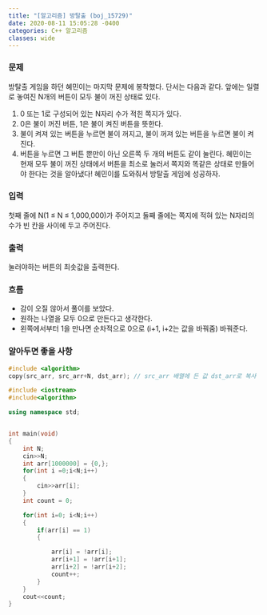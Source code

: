 ```yaml
---
title: "[알고리즘] 방탈출 (boj_15729)"
date: 2020-08-11 15:05:28 -0400
categories: C++ 알고리즘
classes: wide
---
```


### 문제
방탈출 게임을 하던 혜민이는 마지막 문제에 봉착했다. 단서는 다음과 같다.
앞에는 일렬로 놓여진 N개의 버튼이 모두 불이 꺼진 상태로 있다.
1. 0 또는 1로 구성되어 있는 N자리 수가 적힌 쪽지가 있다.
2. 0은 불이 꺼진 버튼, 1은 불이 켜진 버튼을 뜻한다.
3. 불이 켜져 있는 버튼을 누르면 불이 꺼지고, 불이 꺼져 있는 버튼을 누르면 불이 켜진다.
4. 버튼을 누르면 그 버튼 뿐만이 아닌 오른쪽 두 개의 버튼도 같이 눌린다. 
혜민이는 현재 모두 불이 꺼진 상태에서 버튼을 최소로 눌러서 쪽지와 똑같은 상태로 만들어야 한다는 것을 알아냈다! 혜민이를 도와줘서 방탈출 게임에 성공하자.

### 입력
첫째 줄에 N(1 ≤ N ≤ 1,000,000)가 주어지고 둘째 줄에는 쪽지에 적혀 있는 N자리의 수가 빈 칸을 사이에 두고 주어진다.

### 출력
눌러야하는 버튼의 최솟값을 출력한다.

### 흐름

- 감이 오질 않아서 풀이를 보았다.
- 원하는 나열을 모두 0으로 만든다고 생각한다.
- 왼쪽에서부터 1을 만나면 순차적으로 0으로 (i+1, i+2는 값을 바꿔줌) 바꿔준다.

### 알아두면 좋을 사항

```cpp
#include <algorithm>
copy(src_arr, src_arr+N, dst_arr); // src_arr 배열에 든 값 dst_arr로 복사
```


```cpp
#include <iostream>
#include<algorithm>

using namespace std;


int main(void)
{
    int N;
    cin>>N;
    int arr[1000000] = {0,};
    for(int i =0;i<N;i++)
    {
        cin>>arr[i];
    }
    int count = 0;

    for(int i=0; i<N;i++)
    {
        if(arr[i] == 1)
        {

            arr[i] = !arr[i];
            arr[i+1] = !arr[i+1];
            arr[i+2] = !arr[i+2];
            count++;
        }
    }
    cout<<count;
}

```
